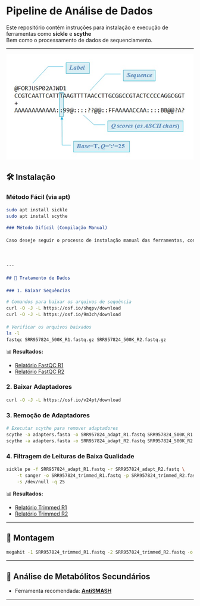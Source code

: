 # Pipeline de Análise de Dados

Este repositório contém instruções para instalação e execução de ferramentas como **sickle** e **scythe**  
Bem como o processamento de dados de sequenciamento.

---

![Exemplo de FASTQ](https://raw.githubusercontent.com/saviscos/BiotecnologiaAmbiental_Shotgun/main/fastq_fig.jpg)

## 🛠️ Instalação

### Método Fácil (via apt)

```bash
sudo apt install sickle
sudo apt install scythe
```


```markdown
### Método Difícil (Compilação Manual)

Caso deseje seguir o processo de instalação manual das ferramentas, consulte o [Tutorial de Instalação Difícil](instalacao_dificil.md).



---

## 📁 Tratamento de Dados

### 1. Baixar Sequências
```

```bash
# Comandos para baixar os arquivos de sequência
curl -O -J -L https://osf.io/shqpv/download
curl -O -J -L https://osf.io/9m3ch/download

# Verificar os arquivos baixados
ls -l
fastqc SRR957824_500K_R1.fastq.gz SRR957824_500K_R2.fastq.gz
```

📊 **Resultados:**
- [Relatório FastQC R1](https://www.hadriengourle.com/tutorials/data/fastqc/SRR957824_500K_R1_fastqc.html)
- [Relatório FastQC R2](https://www.hadriengourle.com/tutorials/data/fastqc/SRR957824_500K_R2_fastqc.html)

### 2. Baixar Adaptadores

```bash
curl -O -J -L https://osf.io/v24pt/download
```

### 3. Remoção de Adaptadores

```bash
# Executar scythe para remover adaptadores
scythe -a adapters.fasta -o SRR957824_adapt_R1.fastq SRR957824_500K_R1.fastq.gz
scythe -a adapters.fasta -o SRR957824_adapt_R2.fastq SRR957824_500K_R2.fastq.gz
```

### 4. Filtragem de Leituras de Baixa Qualidade

```bash
sickle pe -f SRR957824_adapt_R1.fastq -r SRR957824_adapt_R2.fastq \
    -t sanger -o SRR957824_trimmed_R1.fastq -p SRR957824_trimmed_R2.fastq \
    -s /dev/null -q 25
```

📊 **Resultados:**
- [Relatório Trimmed R1](https://www.hadriengourle.com/tutorials/data/fastqc/SRR957824_trimmed_R1_fastqc.html)
- [Relatório Trimmed R2](https://www.hadriengourle.com/tutorials/data/fastqc/SRR957824_trimmed_R2_fastqc.html)

---

## 🧬 Montagem

```bash
megahit -1 SRR957824_trimmed_R1.fastq -2 SRR957824_trimmed_R2.fastq -o assemble.fasta
```

---

## 🔬 Análise de Metabólitos Secundários

- Ferramenta recomendada: [**AntiSMASH**](https://antismash.secondarymetabolites.org)

---

